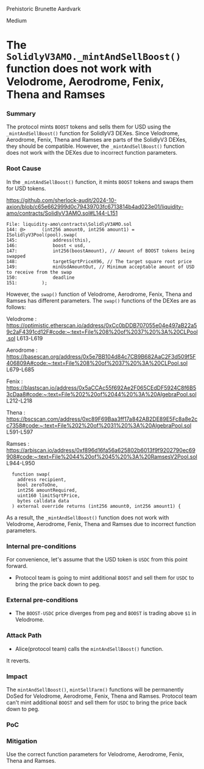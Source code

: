 Prehistoric Brunette Aardvark

Medium

# The `SolidlyV3AMO._mintAndSellBoost()` function does not work with Velodrome, Aerodrome, Fenix, Thena and Ramses

### Summary
The protocol mints `BOOST` tokens and sells them for USD using the `_mintAndSellBoost()` function for SolidlyV3 DEXes. Since Velodrome, Aerodrome, Fenix, Thena and Ramses are parts of the SolidlyV3 DEXes, they should be compatible. However, the `_mintAndSellBoost()` function does not work with the DEXes due to incorrect function parameters.

### Root Cause
In the `_mintAndSellBoost()` function, it mints `BOOST` tokens and swaps them for USD tokens.

https://github.com/sherlock-audit/2024-10-axion/blob/c65e662999d0c79439703fc6713814b4ad023e01/liquidity-amo/contracts/SolidlyV3AMO.sol#L144-L151
```solidity
File: liquidity-amo\contracts\SolidlyV3AMO.sol
144: @>      (int256 amount0, int256 amount1) = ISolidlyV3Pool(pool).swap(
145:             address(this),
146:             boost < usd,
147:             int256(boostAmount), // Amount of BOOST tokens being swapped
148:             targetSqrtPriceX96, // The target square root price
149:             minUsdAmountOut, // Minimum acceptable amount of USD to receive from the swap
150:             deadline
151:         );
```

However, the `swap()` function of Velodrome, Aerodrome, Fenix, Thena and Ramses has different parameters.
The `swap()` functions of the DEXes are as follows:

Velodrome : https://optimistic.etherscan.io/address/0xCc0bDDB707055e04e497aB22a59c2aF4391cd12F#code:~:text=File%208%20of%2037%20%3A%20CLPool.sol L613-L619

Aerodrome : https://basescan.org/address/0x5e7BB104d84c7CB9B682AaC2F3d509f5F406809A#code:~:text=File%208%20of%2037%20%3A%20CLPool.sol L679-L685

Fenix : https://blastscan.io/address/0x5aCCAc55f692Ae2F065CEdDF5924C8f6B53cDaa8#code:~:text=File%202%20of%2044%20%3A%20AlgebraPool.sol L212-L218

Thena : https://bscscan.com/address/0xc89F69Baa3ff17a842AB2DE89E5Fc8a8e2cc7358#code:~:text=File%202%20of%2031%20%3A%20AlgebraPool.sol L591-L597

Ramses : https://arbiscan.io/address/0xf896d16fa56a625802b6013f9f9202790ec69908#code:~:text=File%2044%20of%2045%20%3A%20RamsesV2Pool.sol L944-L950

```solidity
  function swap(
    address recipient,
    bool zeroToOne,
    int256 amountRequired,
    uint160 limitSqrtPrice,
    bytes calldata data
  ) external override returns (int256 amount0, int256 amount1) {   
```

As a result, the `_mintAndSellBoost()` function does not work with Velodrome, Aerodrome, Fenix, Thena and Ramses due to incorrect function parameters.

### Internal pre-conditions

For convenience, let's assume that the USD token is `USDC` from this point forward.
- Protocol team is going to mint additional `BOOST` and sell them for `USDC` to bring the price back down to peg. 

### External pre-conditions

- The `BOOST-USDC` price diverges from peg and `BOOST` is trading above `$1` in Velodrome.

### Attack Path

- Alice(protocol team) calls the `mintAndSellBoost()` function.

It reverts.

### Impact

The `mintAndSellBoost()`, `mintSellFarm()` functions will be permanently DoSed for Velodrome, Aerodrome, Fenix, Thena and Ramses.
Protocol team can't mint additional `BOOST` and sell them for `USDC` to bring the price back down to peg.

### PoC

### Mitigation

Use the correct function parameters for Velodrome, Aerodrome, Fenix, Thena and Ramses.